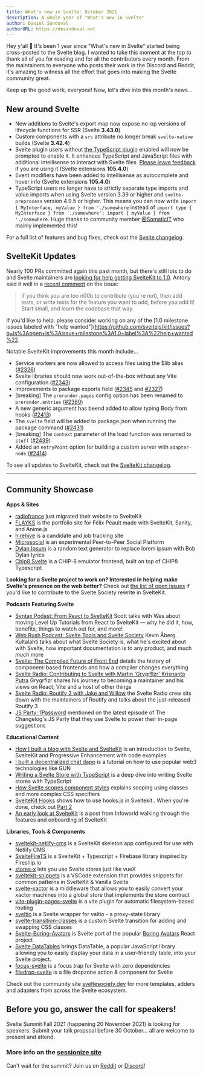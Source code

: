 ```yaml
---
title: What's new in Svelte: October 2021
description: A whole year of "What's new in Svelte"
author: Daniel Sandoval
authorURL: https://desandoval.net
---
```


Hey y'all 👋 It's been 1 year since "What's new in Svelte" started being cross-posted to the Svelte blog. I wanted to take this moment at the top to thank all of you for reading and for all the contributors every month. From the maintainers to everyone who posts their work in the Discord and Reddit, it's amazing to witness all the effort that goes into making the Svelte community great.

Keep up the good work, everyone! Now, let's dive into this month's news...

## New around Svelte

- New additions to Svelte's export map now expose no-op versions of lifecycle functions for SSR (Svelte **3.43.0**)
- Custom components with a `src` attribute no longer break `svelte-native` builds (Svelte **3.42.4**)
- Svelte plugin users without [the TypeScript plugin](https://www.npmjs.com/package/typescript-svelte-plugin) enabled will now be prompted to enable it. It enhances TypeScript and JavaScript files with additional intellisense to interact with Svelte files. [Please leave feedback](https://github.com/sveltejs/language-tools/issues/580) if you are using it (Svelte extensions **105.4.0**)
- Event modifiers have been added to intellisense as autocomplete and hover info (Svelte extensions **105.4.0**)
- TypeScript users no longer have to strictly separate type imports and value imports when using Svelte version 3.39 or higher and `svelte-preprocess` version 4.9.5 or higher. This means you can now write `import { MyInterface, myValue } from './somewhere` instead of `import type { MyInterface } from './somewhere'; import { myValue } from './somewhere`. Huge thanks to community member [@SomaticIT](https://github.com/SomaticIT) who mainly implemented this!

For a full list of features and bug fixes, check out the [Svelte changelog](https://github.com/sveltejs/svelte/blob/master/CHANGELOG.md).

## SvelteKit Updates

Nearly 100 PRs committed again this past month, but there's still lots to do and Svelte maintainers are [looking for help getting SvelteKit to 1.0](https://github.com/sveltejs/kit/issues/2100). Antony said it well in a [recent comment](https://github.com/sveltejs/kit/issues/2100#issuecomment-895446285) on the issue: 

> If you think you are too n00b to contribute (you're not), then add tests, or write tests for the feature you want to add, before you add it! Start small, and learn the codebase that way.

If you'd like to help, please consider working on any of the [1.0 milestone issues labeled with "help wanted"](https://github.com/sveltejs/kit/issues?q=is%3Aopen+is%3Aissue+milestone%3A1.0+label%3A%22help+wanted%22.

Notable SvelteKit improvements this month include...

- Service workers are now allowed to access files using the \$lib alias ([#2326](https://github.com/sveltejs/kit/pull/2326))
- Svelte libraries should now work out-of-the-box without any Vite configuration ([#2343](https://github.com/sveltejs/kit/pull/2343))
- Improvements to package exports field ([#2345](https://github.com/sveltejs/kit/pull/2345) and [#2327](https://github.com/sveltejs/kit/pull/2327))
- [breaking] The `prerender.pages` config option has been renamed to `prerender.entries` ([#2380](https://github.com/sveltejs/kit/pull/2380))
- A new generic argument has beend added to allow typing Body from hooks ([#2413](https://github.com/sveltejs/kit/pull/2413))
- The `svelte` field will be added to package.json when running the package command ([#2431](https://github.com/sveltejs/kit/pull/2431))
- [breaking] The `context` parameter of the load function was renamed to `stuff` ([#2439](https://github.com/sveltejs/kit/pull/2439))
- Added an `entryPoint` option for building a custom server with `adapter-node` ([#2414](https://github.com/sveltejs/kit/pull/2414))

To see all updates to SvelteKit, check out the [SvelteKit changelog](https://github.com/sveltejs/kit/blob/master/packages/kit/CHANGELOG.md).


---

## Community Showcase

**Apps & Sites**
- [radiofrance](https://www.radiofrance.fr/) just migrated their website to SvelteKit
- [FLAYKS](https://flayks.com/) is the portfolio site for Félix Péault made with SvelteKit, Sanity, and Anime.js
- [hirehive](https://www.hirehive.com/) is a candidate and job tracking site
- [Microsocial](https://microsocial.xyz/) is an experimental Peer-to-Peer Social Platform 
- [Dylan Ipsum](https://www.dylanlyrics.app/) is a random text generator to replace lorem ipsum with Bob Dylan lyrics
- [Chip8 Svelte](https://github.com/mikeyhogarth/chip8-svelte) is a CHIP-8 emulator frontend, built on top of CHIP8 Typescript

**Looking for a Svelte project to work on? Interested in helping make Svelte's presence on the web better?** Check out [the list of open issues](https://github.com/svelte-society/sveltesociety-2021/issues) if you'd like to contribute to the Svelte Society rewrite in SvelteKit.

**Podcasts Featuring Svelte**
- [Syntax Podast: From React to SvelteKit](https://podcasts.apple.com/us/podcast/from-react-to-sveltekit/id1253186678?i=1000536276106) Scott talks with Wes about moving Level Up Tutorials from React to SvelteKit — why he did it, how, benefits, things to watch out for, and more!
- [Web Rush Podcast: Svelte Tools and Svelte Society](https://www.webrush.io/episodes/episode-150-svelte-tools-and-svelte-society) Kevin Åberg Kultalahti talks about what Svelte Society is, what he's excited about with Svelte, how important documentation is to any product, and much _much_ more
- [Svelte: The Compiled Future of Front End](https://www.arahansen.com/the-compiled-future-of-front-end/) details the history of component-based frontends and how a compiler changes everything
- [Svelte Radio: Contributing to Svelte with Martin 'Grygrflzr' Krisnanto Putra](https://share.transistor.fm/s/10aa305c) Grygrflzr shares his journey to becoming a maintainer and his views on React, Vite and a host of other things
- [Svelte Radio: Routify 3 with Jake and Willow](https://share.transistor.fm/s/10aa305c) the Svelte Radio crew sits down with the maintainers of Routify and talks about the just-released Routify 3
- [JS Party: 1Password](https://twitter.com/geoffrich_/status/1441816829853253640?s=20) mentioned on the latest episode of The Changelog's JS Party that they use Svelte to power their in-page suggestions

**Educational Content**
- [How I built a blog with Svelte and SvelteKit](https://fantinel.dev/blog-development-sveltekit/) is an introduction to Svelte, SvelteKit and Progressive Enhancement with code examples
- [I built a decentralized chat dapp](https://www.youtube.com/watch?v=J5x3OMXjgMc) is a tutorial on how to use popular web3 technologies like GUN
- [Writing a Svelte Store with TypeScript](https://javascript.plainenglish.io/writing-a-svelte-store-with-typescript-22fa1c901a4) is a deep dive into writing Svelte stores with TypeScript
- [How Svelte scopes component styles](https://geoffrich.net/posts/svelte-scoped-styles/) explains scoping using classes and more complex CSS specifiers
- [SvelteKit Hooks](https://www.youtube.com/watch?v=RarufLoEL08) shows how to use hooks.js in Sveltekit.. When you're done, check out [Part 2](https://www.youtube.com/watch?v=RmIBG3G0-VY)
- [An early look at SvelteKit](https://www.infoworld.com/article/3630395/an-early-look-at-sveltekit.html) is a post from Infoworld walking through the features and onboarding of SvelteKit

**Libraries, Tools & Components**
- [sveltekit-netlify-cms](https://github.com/buhrmi/sveltekit-netlify-cms) is a SvelteKit skeleton app configured for use with Netlify CMS
- [SvelteFireTS](https://github.com/jacobbowdoin/sveltefirets) is a SvelteKit + Typescript + Firebase library inspired by Fireship.io 
- [stores-x](https://github.com/Anyass3/stores-x) lets you use Svelte stores just like vueX
- [sveltekit-snippets](https://github.com/stordahl/sveltekit-snippets) is a VSCode extension that provides snippets for common patterns in SvelteKit & Vanilla Svelte
- [svelte-xactor](https://github.com/wobsoriano/svelte-xactor) is a middleware that allows you to easily convert your xactor machines into a global store that implements the store contract
- [vite-plugin-pages-svelte](https://github.com/aldy505/vite-plugin-pages-svelte) is a vite plugin for automatic filesystem-based routing
- [sveltio](https://www.npmjs.com/package/sveltio) is a Svelte wrapper for valtio - a proxy-state library
- [svelte-transition-classes](https://github.com/rmarscher/svelte-transition-classes) is a custom Svelte transition for adding and swapping CSS classes
- [Svelte-Boring-Avatars](https://github.com/paolotiu/svelte-boring-avatars) is Svelte port of the popular [Boring Avatars](https://github.com/boringdesigners/boring-avatars) React project
- [Svelte DataTables](https://github.com/homescriptone/svelte-datatables) brings DataTable, a popular JavaScript library allowing you to easily display your data in a user-friendly table, into your Svelte project.
- [focus-svelte](https://github.com/chanced/focus-svelte) is a focus trap for Svelte with zero dependencies
- [filedrop-svelte](https://github.com/chanced/filedrop-svelte) is a file dropzone action & component for Svelte


Check out the community site [sveltesociety.dev](https://sveltesociety.dev/templates/) for more templates, adders and adapters from across the Svelte ecosystem.


## Before you go, answer the call for speakers!

Svelte Summit Fall 2021 (happening 20 November 2021) is looking for speakers. Submit your talk propsoal before 30 October... all are welcome to present and attend.

### More info on the [sessionize site](https://sessionize.com/svelte-summit-fall-2021/)

Can't wait for the summit? Join us on [Reddit](https://www.reddit.com/r/sveltejs/) or [Discord](https://discord.com/invite/yy75DKs)!
